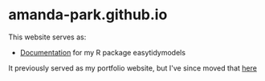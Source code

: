 # amanda-park.github.io

This website serves as:

* [Documentation](https://amanda-park.github.io/easytidymodels) for my R package easytidymodels

It previously served as my portfolio website, but I've since moved that [here](https://amanda-park.com)
